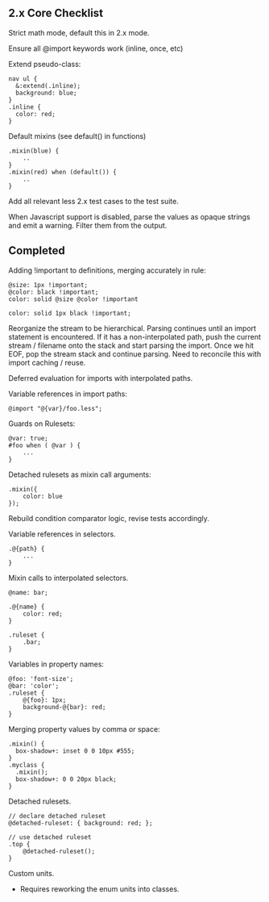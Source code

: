
2.x Core Checklist
---------

Strict math mode, default this in 2.x mode.

Ensure all @import keywords work (inline, once, etc)

Extend pseudo-class:

    nav ul {
      &:extend(.inline);
      background: blue;
    }
    .inline {
      color: red;
    }

Default mixins (see default() in functions)

    .mixin(blue) {
        ..
    }
    .mixin(red) when (default()) {
        ..
    }

Add all relevant less 2.x test cases to the test suite.

When Javascript support is disabled, parse the values as opaque strings
and emit a warning. Filter them from the output.


Completed
-----

Adding !important to definitions, merging accurately in rule:

    @size: 1px !important;
    @color: black !important;
    color: solid @size @color !important

    color: solid 1px black !important;


Reorganize the stream to be hierarchical.  Parsing continues until an import
statement is encountered. If it has a non-interpolated path, push the current
stream / filename onto the stack and start parsing the import.  Once we hit
EOF, pop the stream stack and continue parsing.  Need to reconcile this with
import caching / reuse.

Deferred evaluation for imports with interpolated paths.

Variable references in import paths:

    @import "@{var}/foo.less";


Guards on Rulesets:

    @var: true;
    #foo when ( @var ) {
        ...
    }


Detached rulesets as mixin call arguments:

    .mixin({
        color: blue
    });

Rebuild condition comparator logic, revise tests accordingly.

Variable references in selectors.

    .@{path} {
        ...
    }


Mixin calls to interpolated selectors.

    @name: bar;

    .@{name} {
        color: red;
    }

    .ruleset {
        .bar;
    }

Variables in property names:

    @foo: 'font-size';
    @bar: 'color';
    .ruleset {
        @{foo}: 1px;
        background-@{bar}: red;
    }


Merging property values by comma or space:

    .mixin() {
      box-shadow+: inset 0 0 10px #555;
    }
    .myclass {
      .mixin();
      box-shadow+: 0 0 20px black;
    }


Detached rulesets.

    // declare detached ruleset
    @detached-ruleset: { background: red; };

    // use detached ruleset
    .top {
        @detached-ruleset(); 
    }


Custom units.
 * Requires reworking the enum units into classes.


